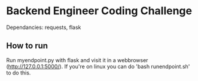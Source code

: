 # Backend Engineer Coding Challenge

Dependancies: requests, flask

## How to run
Run myendpoint.py with flask and visit it in a webbrowser (http://127.0.0.1:5000/). If you're on linux you can do 'bash runendpoint.sh' to do this.
